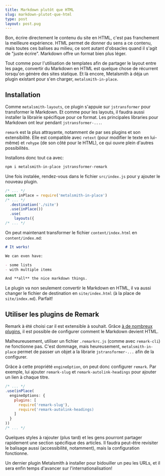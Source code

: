 ```yaml
---
title: Markdown plutôt que HTML
slug: markdown-plutot-que-html
type: post
layout: post.pug
---
```

Bon, écrire directement le contenu du site en HTML, c'est pas franchement la meilleure expérience. HTML permet de donner du sens a ce contenu, mais toutes ces balises au milieu, ce sont autant d'obsacles quand il s'agit de "juste écrire". Markdown offre un format bien plus léger.

Tout comme pour l'utilisation de templates afin de partager le layout entre les page, convertir du Markdown en HTML est quelque chose de récurrent lorsqu'on génère des sites statique. Et là encore, Metalsmith à déja un plugin existant pour s'en charger, `metalsmith-in-place`.

Installation
---

Comme `metalsmith-layouts`, ce plugin s'appuie sur `jstransformer` pour transformer le Markdown. Et comme pour les layouts, il faudra aussi installer la librairie spécifique pour ce format. Les principales libraries pour Markdown ont leur pendant `jstransformer-...`. 

`remark` est la plus attrayante, notamment de par ses plugins et son extensibilité. Elle est compatible avec `retext` (pour modifier le texte en lui-même) et `rehype` (de son côté pour le HTML), ce qui ouvre plein d'autres possibilités.


Installons donc tout ca avec: 

```sh
npm i metalsmith-in-place jstransformer-remark
```

Une fois instalée, rendez-vous dans le fichier `src/index.js` pour y ajouter le nouveau plugin.

```js
/* ... */
const inPlace = require('metalsmith-in-place')
/* ... */
  .destination('./site')
  .use(inPlace())
  .use(
    layouts({
/* ... */
```

On peut maintenant transformer le fichier `content/index.html` en `content/index.md`:

```md
# It works!

We can even have:

- some lists
- with multiple items

And **all** the nice markdown things.
```

Le plugin va non seulement convertir le Markdown en HTML, il va aussi changer le fichier de destination en `site/index.html` (à la place de `site/index.md`). Parfait!

Utiliser les plugins de Remark
---

Remark à été choisi car il est extensible à souhait. Grâce [à de nombreux plugins](remark-plugins), il est possible de configurer comment le Markdown devient HTML.

Malheureusement, utiliser un fichier `.remarkrc.js` (comme avec `remark-cli`) ne fonctionne pas. C'est dommage, mais heureusement, `metalsmith-in-place` permet de passer un objet a la librarie `jstransformer-...` afin de la configurer.

Grâce à cette propriété `engineOption`, on peut donc configurer `remark`. Par exemple, lui ajouter `remark-slug` et `remark-autolink-headings` pour ajouter un lien à chaque titre.

```js
/* ... */
.use(inPlace(
  engineOptions: {
    plugins: [
      require('remark-slug'),
      require('remark-autolink-headings)
    ]
  }
))
/* ... */
```

Quelques styles à rajouter (plus tard) et les gens pourront partager rapidement une section spécifique des articles. Il faudra peut-être revisiter le balisage aussi (accessibilité, notamment), mais la configuration fonctionne.

Un dernier plugin Metalsmith à installer pour bidouiller un peu les URLs, et il sera enfin temps d'avancer sur l'internationalisation!

[remark-plugins]: https://github.com/remarkjs/remark/tree/master/doc/plugins.md

